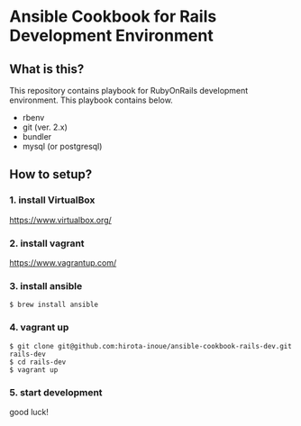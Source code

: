# Ansible Cookbook for Rails Development Environment

## What is this?

This repository contains playbook for RubyOnRails development environment. This playbook contains below.

- rbenv
- git (ver. 2.x)
- bundler
- mysql (or postgresql)

## How to setup?

### 1. install VirtualBox

https://www.virtualbox.org/

### 2. install vagrant

https://www.vagrantup.com/

### 3. install ansible

```
$ brew install ansible
```

### 4. vagrant up

```
$ git clone git@github.com:hirota-inoue/ansible-cookbook-rails-dev.git rails-dev
$ cd rails-dev
$ vagrant up
```

### 5. start development

good luck!
